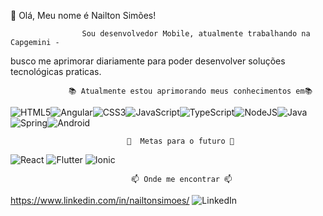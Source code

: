 👋 Olá, Meu nome é Nailton Simões!    

                    Sou desenvolvedor Mobile, atualmente trabalhando na Capgemini -
 busco me aprimorar diariamente para poder desenvolver soluções tecnológicas praticas.
                 
                 📚 Atualmente estou aprimorando meus conhecimentos em📚      
![HTML5](https://img.shields.io/badge/html5-%23E34F26.svg?style=for-the-badge&logo=html5&logoColor=white)![Angular](https://img.shields.io/badge/angular-%23DD0031.svg?style=for-the-badge&logo=angular&logoColor=white)![CSS3](https://img.shields.io/badge/css3-%231572B6.svg?style=for-the-badge&logo=css3&logoColor=white)![JavaScript](https://img.shields.io/badge/javascript-%23323330.svg?style=for-the-badge&logo=javascript&logoColor=%23F7DF1E)![TypeScript](https://img.shields.io/badge/typescript-%23007ACC.svg?style=for-the-badge&logo=typescript&logoColor=white)![NodeJS](https://img.shields.io/badge/node.js-6DA55F?style=for-the-badge&logo=node.js&logoColor=white)![Java](https://img.shields.io/badge/java-%23ED8B00.svg?style=for-the-badge&logo=java&logoColor=white)![Spring](https://img.shields.io/badge/spring-%236DB33F.svg?style=for-the-badge&logo=spring&logoColor=white)![Android](https://img.shields.io/badge/Android-brightgreen?style=for-the-badge&logo=android&logoColor=white)

                              🎯  Metas para o futuro 🎯

![React](https://img.shields.io/badge/react-%2320232a.svg?style=for-the-badge&logo=react&logoColor=%2361DAFB)
![Flutter](https://img.shields.io/badge/Flutter-blue?style=for-the-badge&amp;logo=flutter&logoColor=white)
![Ionic](https://img.shields.io/badge/Ionic-3300FF?style=for-the-badge&logo=ionic&color=white)





                               📫 Onde me encontrar 📫 
 https://www.linkedin.com/in/nailtonsimoes/ ![LinkedIn](https://img.shields.io/badge/LinkedIn-blue?style=for-the-badge&logo=linkedin)
                        
